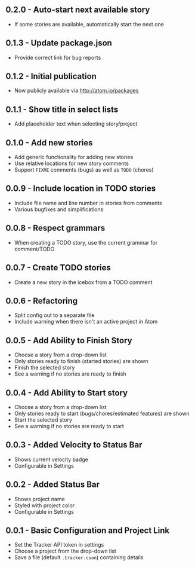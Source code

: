 ## 0.2.0 - Auto-start next available story
* If some stories are available, automatically start the next one

## 0.1.3 - Update package.json
* Provide correct link for bug reports

## 0.1.2 - Initial publication
* Now publicly available via http://atom.io/packages

## 0.1.1 - Show title in select lists
* Add placeholder text when selecting story/project

## 0.1.0 - Add new stories
* Add generic functionality for adding new stories
* Use relative locations for new story comments
* Support `FIXME` comments (bugs) as well as `TODO` (chores)

## 0.0.9 - Include location in TODO stories
* Include file name and line number in stories from comments
* Various bugfixes and simplifications

## 0.0.8 - Respect grammars
* When creating a TODO story, use the current grammar for comment/TODO

## 0.0.7 - Create TODO stories
* Create a new story in the icebox from a TODO comment

## 0.0.6 - Refactoring
* Split config out to a separate file
* Include warning when there isn't an active project in Atom

## 0.0.5 - Add Ability to Finish Story
* Choose a story from a drop-down list
* Only stories ready to finish (started stories) are shown
* Finish the selected story
* See a warning if no stories are ready to finish

## 0.0.4 - Add Ability to Start story
* Choose a story from a drop-down list
* Only stories ready to start (bugs/chores/estimated features) are shown
* Start the selected story
* See a warning if no stories are ready to start

## 0.0.3 - Added Velocity to Status Bar
* Shows current velocity badge
* Configurable in Settings

## 0.0.2 - Added Status Bar
* Shows project name
* Styled with project color
* Configurable in Settings

## 0.0.1 - Basic Configuration and Project Link
* Set the Tracker API token in settings
* Choose a project from the drop-down list
* Save a file (default `.tracker.cson`) containing details
